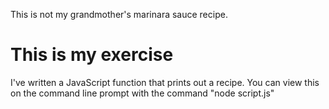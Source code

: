 This is not my grandmother's marinara sauce recipe.

# This is my exercise 

I've written a JavaScript function that prints out a recipe. You can view this on the command line prompt with the command "node script.js"
